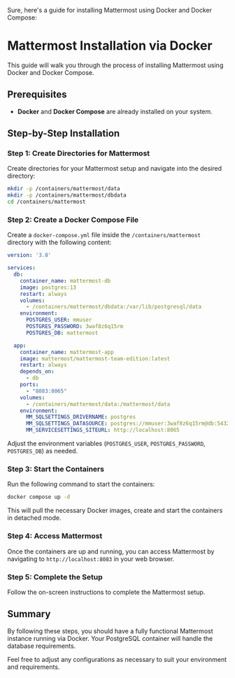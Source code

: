 Sure, here's a guide for installing Mattermost using Docker and Docker Compose:

# Mattermost Installation via Docker

This guide will walk you through the process of installing Mattermost using Docker and Docker Compose.

## Prerequisites

- **Docker** and **Docker Compose** are already installed on your system.

## Step-by-Step Installation

### Step 1: Create Directories for Mattermost

Create directories for your Mattermost setup and navigate into the desired directory:

```bash
mkdir -p /containers/mattermost/data
mkdir -p /containers/mattermost/dbdata
cd /containers/mattermost
```

### Step 2: Create a Docker Compose File

Create a `docker-compose.yml` file inside the `/containers/mattermost` directory with the following content:

```yaml
version: '3.8'

services:
  db:
    container_name: mattermost-db
    image: postgres:13
    restart: always
    volumes:
      - /containers/mattermost/dbdata:/var/lib/postgresql/data
    environment:
      POSTGRES_USER: mmuser
      POSTGRES_PASSWORD: 3waf8z6q15rm
      POSTGRES_DB: mattermost

  app:
    container_name: mattermost-app
    image: mattermost/mattermost-team-edition:latest
    restart: always
    depends_on:
      - db
    ports:
      - "8083:8065"
    volumes:
      - /containers/mattermost/data:/mattermost/data
    environment:
      MM_SQLSETTINGS_DRIVERNAME: postgres
      MM_SQLSETTINGS_DATASOURCE: postgres://mmuser:3waf8z6q15rm@db:5432/mattermost?sslmode=disable
      MM_SERVICESETTINGS_SITEURL: http://localhost:8065
```

Adjust the environment variables (`POSTGRES_USER`, `POSTGRES_PASSWORD`, `POSTGRES_DB`) as needed.

### Step 3: Start the Containers

Run the following command to start the containers:

```bash
docker compose up -d
```

This will pull the necessary Docker images, create and start the containers in detached mode.

### Step 4: Access Mattermost

Once the containers are up and running, you can access Mattermost by navigating to `http://localhost:8083` in your web browser.

### Step 5: Complete the Setup

Follow the on-screen instructions to complete the Mattermost setup.

## Summary

By following these steps, you should have a fully functional Mattermost instance running via Docker. Your PostgreSQL container will handle the database requirements.

Feel free to adjust any configurations as necessary to suit your environment and requirements.